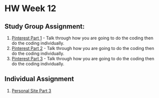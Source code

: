 # HW Week 12
## Study Group Assignment:
1. [Pinterest Part 1](https://github.com/nss-nightclass-projects/exercise-vault/blob/master/FIREBASE_pinterest.md) - Talk through how you are going to do the coding then do the coding individually.
1. [Pinterest Part 2](https://github.com/nss-nightclass-projects/exercise-vault/blob/master/FIREBASE_pinterest.md) - Talk through how you are going to do the coding then do the coding individually.
1. [Pinterest Part 3](https://github.com/nss-nightclass-projects/exercise-vault/blob/master/FIREBASE_pinterest.md) - Talk through how you are going to do the coding then do the coding individually.


## Individual Assignment
1. [Personal Site Part 3](https://github.com/nss-nightclass-projects/personal-bio-site-instructions/blob/master/personal-bio-site-03.md)


